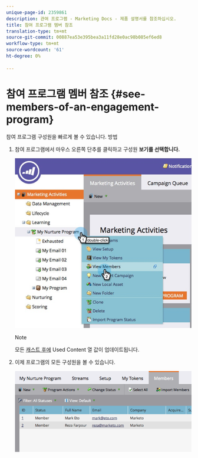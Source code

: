 ```yaml
---
unique-page-id: 2359861
description: 관여 프로그램 - Marketing Docs - 제품 설명서를 참조하십시오.
title: 참여 프로그램 멤버 참조
translation-type: tm+mt
source-git-commit: 00887ea53e395bea3a11fd28e0ac98b085ef6ed8
workflow-type: tm+mt
source-wordcount: '61'
ht-degree: 0%

---
```



# 참여 프로그램 멤버 참조 {#see-members-of-an-engagement-program}

참여 프로그램 구성원을 빠르게 볼 수 있습니다. 방법

1. 참여 프로그램에서 마우스 오른쪽 단추를 클릭하고 구성원 **보기를 선택합니다.**

   ![](assets/membersofengagement.jpg)

   >[!NOTE]
   >
   >모든 [캐스트 후에](../../../../product-docs/email-marketing/drip-nurturing/creating-an-engagement-program/understanding-engagement-programs.md) Used Content 열 값이 업데이트됩니다.

1. 이제 프로그램의 모든 구성원을 볼 수 있습니다.

   ![](assets/image2014-9-15-17-3a17-3a26.png)

